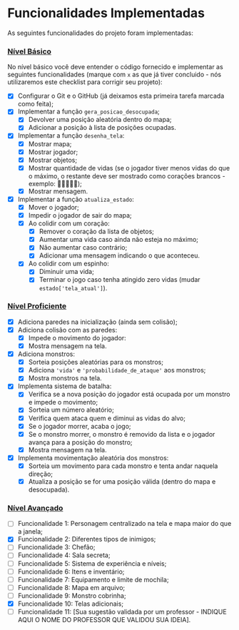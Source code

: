 # Funcionalidades Implementadas

As seguintes funcionalidades do projeto foram implementadas:

### [Nível Básico](basico.md)

No nível básico você deve entender o código fornecido e implementar as seguintes funcionalidades (marque com `x` as que já tiver concluido - nós utilizaremos este checklist para corrigir seu projeto):

- [x] Configurar o Git e o GitHub (já deixamos esta primeira tarefa marcada como feita);
- [x] Implementar a função `gera_posicao_desocupada`;
    - [x] Devolver uma posição aleatória dentro do mapa;
    - [x] Adicionar a posição à lista de posições ocupadas.
- [x] Implementar a função `desenha_tela`:
    - [x] Mostrar mapa;
    - [x] Mostrar jogador;
    - [x] Mostrar objetos;
    - [x] Mostrar quantidade de vidas (se o jogador tiver menos vidas do que o máximo, o restante deve ser mostrado como corações brancos - exemplo: 🧡🧡🧡🤍🤍);
    - [x] Mostrar mensagem.
- [x] Implementar a função `atualiza_estado`:
    - [x] Mover o jogador;
    - [x] Impedir o jogador de sair do mapa;
    - [x] Ao colidir com um coração:
        - [x] Remover o coração da lista de objetos;
        - [x] Aumentar uma vida caso ainda não esteja no máximo;
        - [x] Não aumentar caso contrário;
        - [x] Adicionar uma mensagem indicando o que aconteceu.
    - [x] Ao colidir com um espinho:
        - [x] Diminuir uma vida;
        - [x] Terminar o jogo caso tenha atingido zero vidas (mudar `estado['tela_atual']`).

### [Nível Proficiente](proficiente.md)

- [x] Adiciona paredes na inicialização (ainda sem colisão);
- [x] Adiciona colisão com as paredes:
    - [x] Impede o movimento do jogador:
    - [x] Mostra mensagem na tela.
- [x] Adiciona monstros:
    - [x] Sorteia posições aleatórias para os monstros;
    - [x] Adiciona `'vida'` e `'probabilidade_de_ataque'` aos monstros;
    - [x] Mostra monstros na tela.
- [x] Implementa sistema de batalha:
    - [x] Verifica se a nova posição do jogador está ocupada por um monstro e impede o movimento;
    - [x] Sorteia um número aleatório;
    - [x] Verifica quem ataca quem e diminui as vidas do alvo;
    - [x] Se o jogador morrer, acaba o jogo;
    - [x] Se o monstro morrer, o monstro é removido da lista e o jogador avança para a posição do monstro;
    - [x] Mostra mensagem na tela.
- [x] Implementa movimentação aleatória dos monstros:
    - [x] Sorteia um movimento para cada monstro e tenta andar naquela direção;
    - [x] Atualiza a posição se for uma posição válida (dentro do mapa e desocupada).

### [Nível Avançado](avancado.md)

- [ ] Funcionalidade 1: Personagem centralizado na tela e mapa maior do que a janela;
- [x] Funcionalidade 2: Diferentes tipos de inimigos;
- [ ] Funcionalidade 3: Chefão;
- [ ] Funcionalidade 4: Sala secreta;
- [ ] Funcionalidade 5: Sistema de experiência e níveis;
- [ ] Funcionalidade 6: Itens e inventário;
- [ ] Funcionalidade 7: Equipamento e limite de mochila;
- [ ] Funcionalidade 8: Mapa em arquivo;
- [ ] Funcionalidade 9: Monstro cobrinha;
- [x] Funcionalidade 10: Telas adicionais;
- [ ] Funcionalidade 11: [Sua sugestão validada por um professor - INDIQUE AQUI O NOME DO PROFESSOR QUE VALIDOU SUA IDEIA].
